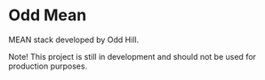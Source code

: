 Odd Mean
==============

MEAN stack developed by Odd Hill.

Note! This project is still in development and should not be used for production purposes.
